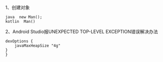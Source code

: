 

1、创建对象

```
java  new Man();
kotlin  Man()
```

2、Android Studio报UNEXPECTED TOP-LEVEL EXCEPTION错误解决办法
```
dexOptions {
    javaMaxHeapSize "4g"
}
}
```